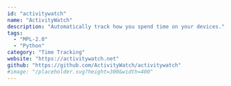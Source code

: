```yaml
---
id: "activitywatch"
name: "ActivityWatch"
description: "Automatically track how you spend time on your devices."
tags:
  - "MPL-2.0"
  - "Python"
category: "Time Tracking"
website: "https://activitywatch.net"
github: "https://github.com/ActivityWatch/activitywatch"
#image: "/placeholder.svg?height=300&width=400"
---
```


